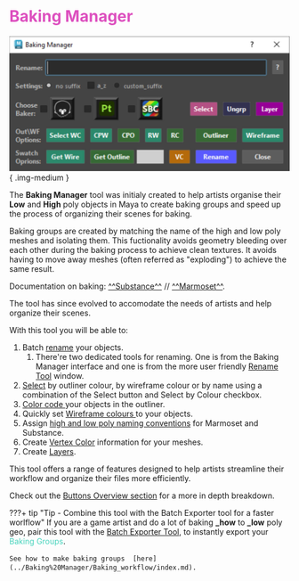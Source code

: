 # **<span style="color:rgb(221, 80, 191);">Baking Manager</span>**

![Baking Manager](images/Baking_Manager_window.jpg){ .img-medium } 


The **Baking Manager** tool was initialy created to help artists organise their **Low** and **High** poly objects in Maya to create baking groups and speed up the process of organizing their scenes for baking.  

Baking groups are created by matching the name of the high and low poly meshes and isolating them. This fuctionality avoids geometry bleeding over each other during the baking process to achieve clean textures. It avoids having to move away meshes (often referred as "exploding") to achieve the same result. 

Documentation on baking:  [^^Substance^^](https://helpx.adobe.com/substance-3d-bake/features/matching-by-name.html "Go to Substance Painter documentation for baking with Matching by name.") //
[^^Marmoset^^](https://marmoset.co/posts/toolbag-baking-tutorial/ "Go to Marmoset documentation for baking with Matching by name.").

The tool has since evolved to accomodate the needs of artists and help organize their scenes.


With this tool you will be able to:

1. Batch [rename](../Baking%20Manager/Rename%20Features.md) your objects.
    1. There're two dedicated tools for renaming. One is from the Baking Manager interface and one is from the more user friendly [Rename Tool](../Baking%20Manager/Rename%20Tool.md)  window.
2. [Select](../Baking%20Manager/Select%20Features.md) by outliner colour, by wireframe colour or by name using a combination of the Select button and Select by Colour checkbox.
3. [Color code ](../Baking%20Manager/Outliner%20Features.md) your objects in the outliner.
4. Quickly set [Wireframe colours ](../Baking%20Manager/Wireframe%20Features.md) to your objects.
5. Assign [high and low poly naming conventions](../Baking%20Manager/Baking_workflow/index.md) for Marmoset and Substance.
6. Create [Vertex Color](../Baking%20Manager/Vertex%20Colours%20Tool.md) information for your meshes.
7. Create [Layers](../Baking%20Manager/Layers%20Window.md).

This tool offers a range of features designed to help artists streamline their workflow and organize their files more efficiently.

Check out the [Buttons Overview section](../Baking%20Manager/Buttons%20Overview.md) for a more in depth breakdown. 

???+ tip "Tip - Combine this tool with the Batch Exporter tool for a faster worlflow"
    If you are a game artist and do a lot of baking **_how** to **_low** poly geo, pair this tool with the [Batch Exporter Tool](../Batch%20Exporter/index.md), to instantly export your <span style="color:rgb(72, 212, 189);">Baking Groups</span>.

    See how to make baking groups  [here](../Baking%20Manager/Baking_workflow/index.md).